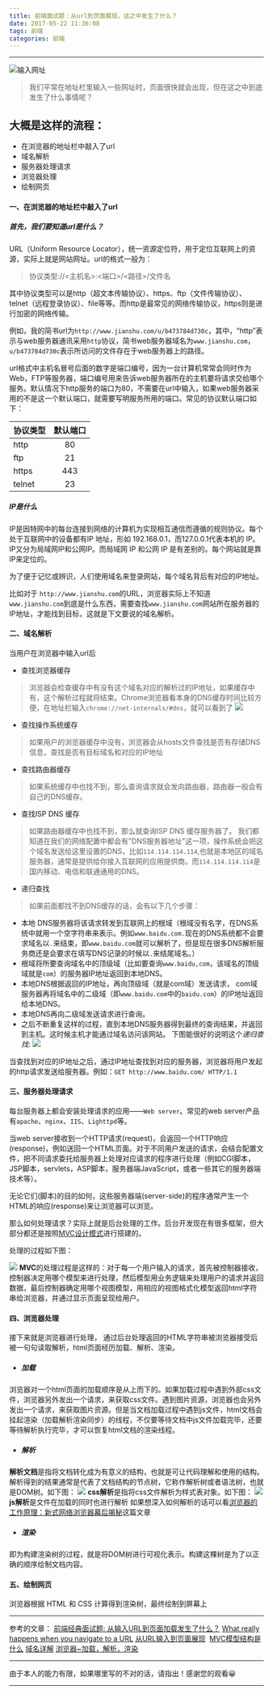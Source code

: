 ```yaml
---
title: 前端面试题：从url到页面展现，这之中发生了什么？
date: 2017-05-22 11:36:08
tags: 前端 
categories: 前端
---
```


-------

![输入网址](http://upload-images.jianshu.io/upload_images/5308475-252af260aa56871a.jpg?imageMogr2/auto-orient/strip%7CimageView2/2/w/1240)

> 我们平常在地址栏里输入一些网址时，页面很快就会出现，但在这之中到底发生了什么事情呢？


<!--more-->


## 大概是这样的流程：
- 在浏览器的地址栏中敲入了url
- 域名解析
- 服务器处理请求
- 浏览器处理
- 绘制网页


#### 一、在浏览器的地址栏中敲入了url
##### 首先，我们要知道url是什么？
URL（Uniform Resource Locator），统一资源定位符，用于定位互联网上的资源，实际上就是网站网址。url的格式一般为：
>协议类型://<主机名>:<端口>/<路径>/文件名

其中协议类型可以是http（超文本传输协议）、https、ftp（文件传输协议）、telnet（远程登录协议）、file等等。而http是最常见的网络传输协议，https则是进行加密的网络传输。

例如，我的简书url为`http://www.jianshu.com/u/b473784d730c`，其中，“http”表示与web服务器通讯采用`http`协议，简书web服务器域名为`www.jianshu.com`，`u/b473784d730c`表示所访问的文件存在于web服务器上的路径。

url格式中主机名冒号后面的数字是端口编号，因为一台计算机常常会同时作为Web，FTP等服务器，端口编号用来告诉web服务器所在的主机要将请求交给哪个服务。默认情况下http服务的端口为80，不需要在url中输入，如果web服务器采用的不是这一个默认端口，就需要写明服务所用的端口。常见的协议默认端口如下：

|协议类型|默认端口|
| --- | :---: |
| http | 80|
| ftp | 21 |
| https | 443 |
|telnet| 23|

##### IP是什么
IP是因特网中的每台连接到网络的计算机为实现相互通信而遵循的规则协议。每个处于互联网中的设备都有IP 地址，形如 192.168.0.1，而127.0.0.1代表本机的 IP。IP又分为局域网IP和公网IP。而局域网 IP 和公网 IP 是有差别的。每个网站就是靠IP来定位的。

为了便于记忆或辨识，人们使用域名来登录网站，每个域名背后有对应的IP地址。

比如对于 `http://www.jianshu.com`的URL，浏览器实际上不知道 `www.jianshu.com`到底是什么东西，需要查找`www.jianshu.com`网站所在服务器的IP地址，才能找到目标，这就是下文要说的域名解析。

#### 二、域名解析
当用户在浏览器中输入url后
* 查找浏览器缓存

>浏览器会检查缓存中有没有这个域名对应的解析过的IP地址，如果缓存中有，这个解析过程就将结束。Chrome浏览器看本身的DNS缓存时间比较方便，在地址栏输入`chrome://net-internals/#dns`，就可以看到了
![](http://upload-images.jianshu.io/upload_images/5308475-1edd5a71a8c33fd7.png?imageMogr2/auto-orient/strip%7CimageView2/2/w/1240)




* 查找操作系统缓存

>如果用户的浏览器缓存中没有，浏览器会从hosts文件查找是否有存储DNS信息，查找是否有目标域名和对应的IP地址

* 查找路由器缓存

>如果系统缓存中也找不到，那么查询请求就会发向路由器，路由器一般会有自己的DNS缓存。

* 查找ISP DNS 缓存

> 如果路由器缓存中也找不到，那么就查询ISP DNS 缓存服务器了。
我们都知道在我们的网络配置中都会有"DNS服务器地址"这一项，操作系统会把这个域名发送给这里设置的DNS，比如`114.114.114.114`,也就是本地区的域名服务器，通常是提供给你接入互联网的应用提供商。而`114.114.114.114`是国内移动、电信和联通通用的DNS。

* 递归查找

>如果前面都找不到DNS缓存的话，会有以下几个步骤：
* 本地 DNS服务器将该请求转发到互联网上的根域（根域没有名字，在DNS系统中就用一个空字符串来表示。例如`www.baidu.com.`现在的DNS系统都不会要求域名以`.`来结束，即`www.baidu.com`就可以解析了，但是现在很多DNS解析服务商还是会要求在填写DNS记录的时候以`.`来结尾域名。）
* 根域将所要查询域名中的顶级域（比如要查询`www.baidu,com`，该域名的顶级域就是`com`）的服务器IP地址返回到本地DNS。
* 本地DNS根据返回的IP地址，再向顶级域（就是com域）发送请求， com域服务器再将域名中的二级域（即`www.baidu.com`中的`baidu.com`）的IP地址返回给本地DNS。
* 本地DNS再向二级域发送请求进行查询。
* 之后不断重复这样的过程，直到本地DNS服务器得到最终的查询结果，并返回到主机。这时候主机才能通过域名访问该网站。
下图能很好的说明这个*递归查找*:
![](http://upload-images.jianshu.io/upload_images/5308475-cf58e66c93c1f2ec.gif?imageMogr2/auto-orient/strip)

当查找到对应的IP地址之后，通过IP地址查找到对应的服务器，浏览器将用户发起的http请求发送给服务器。例如：`GET http://www.baidu.com/ HTTP/1.1`

#### 三、服务器处理请求
 每台服务器上都会安装处理请求的应用——`Web server`。常见的web server产品有`apache`、`nginx`、`IIS`、`Lighttpd`等。

当web server接收到一个HTTP请求(request)，会返回一个HTTP响应(response)，例如送回一个HTML页面。对于不同用户发送的请求，会结合配置文件，把不同请求委托给服务器上处理对应请求的程序进行处理（例如CGI脚本，JSP脚本，servlets，ASP脚本，服务器端JavaScript，或者一些其它的服务器端技术等）。

无论它们(脚本)的目的如何，这些服务器端(server-side)的程序通常产生一个HTML的响应(response)来让浏览器可以浏览。

那么如何处理请求？实际上就是后台处理的工作。后台开发现在有很多框架，但大部分都还是按照[MVC设计模式](https://zh.wikipedia.org/wiki/MVC)进行搭建的。

 处理的过程如下图：

![](http://upload-images.jianshu.io/upload_images/5308475-d45e8967170041f2.png?imageMogr2/auto-orient/strip%7CimageView2/2/w/1240)
**MVC**的处理过程是这样的：对于每一个用户输入的请求，首先被控制器接收，控制器决定用哪个模型来进行处理，然后模型用业务逻辑来处理用户的请求并返回数据，最后控制器确定用哪个视图模型，用相应的视图格式化模型返回html字符串给浏览器，并通过显示页面呈现给用户。

#### 四、浏览器处理
接下来就是浏览器进行处理， 通过后台处理返回的HTML字符串被浏览器接受后被一句句读取解析，html页面经历加载、解析、渲染。

* ##### 加载
 浏览器对一个html页面的加载顺序是从上而下的。如果加载过程中遇到外部css文件，浏览器另外发出一个请求，来获取css文件。遇到图片资源，浏览器也会另外发出一个请求，来获取图片资源。但是当文档加载过程中遇到js文件，html文档会挂起渲染（加载解析渲染同步）的线程，不仅要等待文档中js文件加载完毕，还要等待解析执行完毕，才可以恢复html文档的渲染线程。

*  ##### 解析
**解析文档**是指将文档转化成为有意义的结构，也就是可让代码理解和使用的结构。解析得到的结果通常是代表了文档结构的节点树，它称作解析树或者语法树，也就是DOM树。如下图：
![](http://upload-images.jianshu.io/upload_images/5308475-3817847173a249ef.gif?imageMogr2/auto-orient/strip)
**css解析**是指将css文件解析为样式表对象。如下图：
![](http://upload-images.jianshu.io/upload_images/5308475-810853491150d1ed.png?imageMogr2/auto-orient/strip%7CimageView2/2/w/1240)
**js解析**是文件在加载的同时也进行解析
如果想深入如何解析的话可以看[浏览器的工作原理：新式网络浏览器幕后揭秘](https://www.html5rocks.com/zh/tutorials/internals/howbrowserswork/#Parsing_general)这篇文章

* ##### 渲染
即为构建渲染树的过程，就是将DOM树进行可视化表示。构建这棵树是为了以正确的顺序绘制文档内容。

#### 五、绘制网页

浏览器根据 HTML 和 CSS 计算得到渲染树，最终绘制到屏幕上

---

参考的文章：
[前端经典面试题: 从输入URL到页面加载发生了什么？](https://segmentfault.com/a/1190000006879700)
[What really happens when you navigate to a URL](http://igoro.com/archive/what-really-happens-when-you-navigate-to-a-url/)
[从URL输入到页面展现](http://book.jirengu.com/jrg-team/frontend-knowledge-ppt/www/%E5%89%8D%E7%AB%AF%E5%85%A5%E9%97%A8-%E4%BB%8E%20URL%E8%BE%93%E5%85%A5%E5%88%B0%E9%A1%B5%E9%9D%A2%E5%B1%95%E7%8E%B0.html#/)
 [MVC模型结构是什么](http://blog.csdn.net/nawuyao/article/details/50386409)
[域名详解](http://weizhifeng.net/talking-about-domain.html)
[浏览器~加载，解析，渲染](http://www.jianshu.com/p/e141d1543143)

---

由于本人的能力有限，如果哪里写的不对的话，请指出！感谢您的观看😀

---

